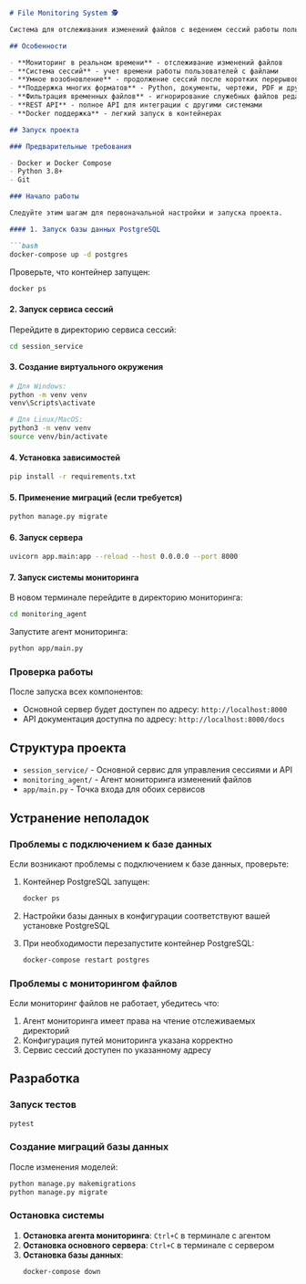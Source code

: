```markdown
# File Monitoring System 🕵️

Система для отслеживания изменений файлов с ведением сессий работы пользователей. Мониторит изменения файлов, отслеживает кто и когда работал с файлами, сохраняет историю изменений.

## Особенности

- **Мониторинг в реальном времени** - отслеживание изменений файлов
- **Система сессий** - учет времени работы пользователей с файлами
- **Умное возобновление** - продолжение сессий после коротких перерывов
- **Поддержка многих форматов** - Python, документы, чертежи, PDF и другие
- **Фильтрация временных файлов** - игнорирование служебных файлов редакторов
- **REST API** - полное API для интеграции с другими системами
- **Docker поддержка** - легкий запуск в контейнерах

## Запуск проекта

### Предварительные требования

- Docker и Docker Compose
- Python 3.8+
- Git

### Начало работы

Следуйте этим шагам для первоначальной настройки и запуска проекта.

#### 1. Запуск базы данных PostgreSQL

```bash
docker-compose up -d postgres
```

Проверьте, что контейнер запущен:

```bash
docker ps
```

#### 2. Запуск сервиса сессий

Перейдите в директорию сервиса сессий:

```bash
cd session_service
```

#### 3. Создание виртуального окружения

```bash
# Для Windows:
python -m venv venv
venv\Scripts\activate

# Для Linux/MacOS:
python3 -m venv venv
source venv/bin/activate
```

#### 4. Установка зависимостей

```bash
pip install -r requirements.txt
```

#### 5. Применение миграций (если требуется)

```bash
python manage.py migrate
```

#### 6. Запуск сервера

```bash
uvicorn app.main:app --reload --host 0.0.0.0 --port 8000
```

#### 7. Запуск системы мониторинга

В новом терминале перейдите в директорию мониторинга:

```bash
cd monitoring_agent
```

Запустите агент мониторинга:

```bash
python app/main.py
```

### Проверка работы

После запуска всех компонентов:
- Основной сервер будет доступен по адресу: `http://localhost:8000`
- API документация доступна по адресу: `http://localhost:8000/docs`

## Структура проекта

- `session_service/` - Основной сервис для управления сессиями и API
- `monitoring_agent/` - Агент мониторинга изменений файлов
- `app/main.py` - Точка входа для обоих сервисов

## Устранение неполадок

### Проблемы с подключением к базе данных

Если возникают проблемы с подключением к базе данных, проверьте:

1. Контейнер PostgreSQL запущен:
   ```bash
   docker ps
   ```

2. Настройки базы данных в конфигурации соответствуют вашей установке PostgreSQL

3. При необходимости перезапустите контейнер PostgreSQL:
   ```bash
   docker-compose restart postgres
   ```

### Проблемы с мониторингом файлов

Если мониторинг файлов не работает, убедитесь что:

1. Агент мониторинга имеет права на чтение отслеживаемых директорий
2. Конфигурация путей мониторинга указана корректно
3. Сервис сессий доступен по указанному адресу

## Разработка

### Запуск тестов

```bash
pytest
```

### Создание миграций базы данных

После изменения моделей:

```bash
python manage.py makemigrations
python manage.py migrate
```

### Остановка системы

1. **Остановка агента мониторинга**: `Ctrl+C` в терминале с агентом
2. **Остановка основного сервера**: `Ctrl+C` в терминале с сервером
3. **Остановка базы данных**:
   ```bash
   docker-compose down
   ```
```